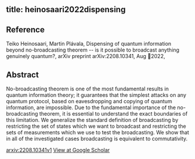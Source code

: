 title: heinosaari2022dispensing
---


## Reference

Teiko Heinosaari, Martin Plávala, Dispensing of quantum information beyond no-broadcasting theorem -- is it possible to broadcast anything genuinely quantum?, arXiv preprint arXiv:2208.10341, Aug 2022,

## Abstract 
  No-broadcasting theorem is one of the most fundamental results in quantum
information theory; it guarantees that the simplest attacks on any quantum
protocol, based on eavesdropping and copying of quantum information, are
impossible. Due to the fundamental importance of the no-broadcasting theorem,
it is essential to understand the exact boundaries of this limitation. We
generalize the standard definition of broadcasting by restricting the set of
states which we want to broadcast and restricting the sets of measurements
which we use to test the broadcasting. We show that in all of the investigated
cases broadcasting is equivalent to commutativity.

    

[arxiv:2208.10341v1](https://arxiv.org/abs/2208.10341v1)
[View at Google Scholar]({schlink})
